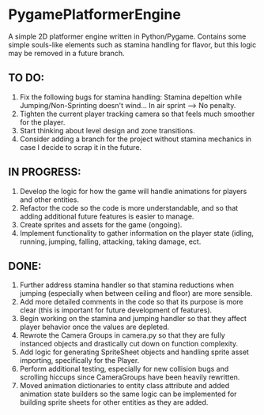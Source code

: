 # PygamePlatformerEngine
A simple 2D platformer engine written in Python/Pygame. Contains some simple souls-like elements such as stamina handling for flavor, but this logic may be removed in a future branch.

## TO DO:

1. Fix the following bugs for stamina handling: Stamina depeltion while Jumping/Non-Sprinting doesn't wind... In air sprint --> No penalty.
2. Tighten the current player tracking camera so that feels much smoother for the player.
3. Start thinking about level design and zone transitions.
4. Consider adding a branch for the project without stamina mechanics in case I decide to scrap it in the future.

## IN PROGRESS:
1. Develop the logic for how the game will handle animations for players and other entities.
2. Refactor the code so the code is more understandable, and so that adding additional future features is easier to manage.
3. Create sprites and assets for the game (ongoing).
4. Implement functionality to gather information on the player state (idling, running, jumping, falling, attacking, taking damage, ect.

## DONE:
1. Further address stamina handler so that stamina reductions when jumping (especially when between ceiling and floor) are more sensible.
2. Add more detailed comments in the code so that its purpose is more clear (this is important for future development of features).
3. Begin working on the stamina and jumping handler so that they affect player behavior once the values are depleted.
4. Rewrote the Camera Groups in camera.py so that they are fully instanced objects and drastically cut down on function complexity.
5. Add logic for generating SpriteSheet objects and handling sprite asset importing, specifically for the Player.
6. Perform additional testing, especially for new collision bugs and scrolling hiccups since CameraGroups have been heavily rewritten.
7. Moved animation dictionaries to entity class attribute and added animation state builders so the same logic can be implemented for building sprite sheets for other entities as they are added.
